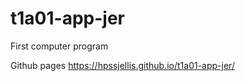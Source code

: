 # t1a01-app-jer
First computer program




Github pages https://hpssjellis.github.io/t1a01-app-jer/

